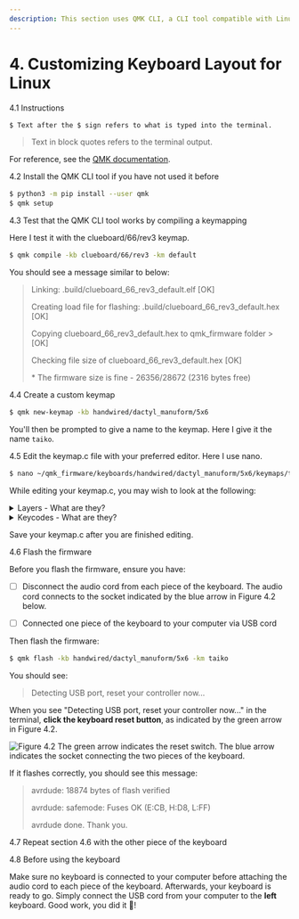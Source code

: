 ```yaml
---
description: This section uses QMK CLI, a CLI tool compatible with Linux, Mac and Windows.
---
```


# 4. Customizing Keyboard Layout for Linux

4.1 Instructions

```bash
$ Text after the $ sign refers to what is typed into the terminal.
```

> Text in block quotes refers to the terminal output.

For reference, see the [QMK documentation](https://docs.qmk.fm/).



4.2 Install the QMK CLI tool if you have not used it before

```bash
$ python3 -m pip install --user qmk 
$ qmk setup
```



4.3 Test that the QMK CLI tool works by compiling a keymapping

Here I test it with the clueboard/66/rev3 keymap.

```bash
$ qmk compile -kb clueboard/66/rev3 -km default
```

You should see a message similar to below:

> Linking: .build/clueboard\_66\_rev3\_default.elf \[OK]
>
> Creating load file for flashing: .build/clueboard\_66\_rev3\_default.hex \[OK]
>
> Copying clueboard\_66\_rev3\_default.hex to qmk\_firmware folder > \[OK]
>
> Checking file size of clueboard\_66\_rev3\_default.hex \[OK]
>
> \* The firmware size is fine - 26356/28672 (2316 bytes free)



4.4 Create a custom keymap

```bash
$ qmk new-keymap -kb handwired/dactyl_manuform/5x6
```

You'll then be prompted to give a name to the keymap. Here I give it the name `taiko`.&#x20;



4.5 Edit the keymap.c file with your preferred editor. Here I use nano.

```bash
$ nano ~/qmk_firmware/keyboards/handwired/dactyl_manuform/5x6/keymaps/taiko/keymap.c
```

While editing your keymap.c, you may wish to look at the following:

<details>

<summary>Layers - What are they?</summary>

Keyboards flashed with QMK are able use layers, which is a QMK specific functionality.&#x20;

Layers are similar to a Fn or FnLock key that is seen on some keyboards. For reference, see the [Switching and Toggling Layers](https://beta.docs.qmk.fm/using-qmk/software-features/feature\_layers#switching-and-toggling-layers-id-switching-and-toggling-layers) on the QMK website.

Layer keys are what you press on your keyboard to switch to a different layer. The `RAISE` and `LOWER` keycodes raises and lowers the layer, similar to Fn or Shift on a regular keyboard.&#x20;

If you have been following along, look in your current keymap.c file. As an example of how layere keys work, here you must hold "RAISE" and press "P" to get "Scroll Lock" on layer the upper layer. The lower layer works the same way.

A more useful layer key is the DF(layer) key. The DF stands for Default. It is similar to a FnLock key seen on some keyboards. Tapping this key changes your keymapping to the new layer until you decide to switch to a different layer by pressing another DF key.

`[QWERTY] = LAYOUT5x6()` refers to the default base layer.

</details>

<details>

<summary>Keycodes - What are they?</summary>

Keycodes are functions that start with `KC_`.&#x20;

For example, say we want it so that when we press the top left button of our keyboard, it produces an `=` equal sign.

If we look at our current keymap.c, we will see that the keycode furthest to the top left is `KC_ESC` (assuming you have been following along this section). We want to replace `KC_ESC` with the keymap for `=`, so we go to the[ QMK List of Keycodes](https://docs.qmk.fm/#/keycodes) to check.

A quick Ctrl+F for `=` brings us to the following.&#x20;

<img src=".gitbook/assets/image.png" alt="" data-size="line">

Now we know to replace `KC_ESC` with `KC_EQUAL`, or its alias `KC_EQL`. After we flash the firmware in section 4.6 with our new keymap.c, the keyswitch to the top left of our keyboard will output `=` .

</details>

Save your keymap.c after you are finished editing.



4.6 Flash the firmware

Before you flash the firmware, ensure you have:

* [ ] Disconnect the audio cord from each piece of the keyboard. The audio cord connects to the socket indicated by the blue arrow in Figure 4.2 below.
* [ ] Connected one piece of the keyboard to your computer via USB cord



Then flash the firmware:

```bash
$ qmk flash -kb handwired/dactyl_manuform/5x6 -km taiko
```

You should see:

> Detecting USB port, reset your controller now...

When you see "Detecting USB port, reset your controller now..." in the terminal, **click the keyboard reset button**, as indicated by the green arrow in Figure 4.2.

![Figure 4.2 The green arrow indicates the reset switch. The blue arrow indicates the socket connecting the two pieces of the keyboard.](.gitbook/assets/taikorobotics\_ergonomic\_split\_mechanical\_curvilinear\_keyboard\_with\_audio\_socket.jpg)



If it flashes correctly, you should see this message:&#x20;

> avrdude: 18874 bytes of flash verified&#x20;
>
> avrdude: safemode: Fuses OK (E:CB, H:D8, L:FF)&#x20;
>
> avrdude done. Thank you.



4.7 Repeat section 4.6 with the other piece of the keyboard



4.8 Before using the keyboard

Make sure no keyboard is connected to your computer before attaching the audio cord to each piece of the keyboard. Afterwards, your keyboard is ready to go. Simply connect the USB cord from your computer to the **left** keyboard. Good work, you did it 🥳!
